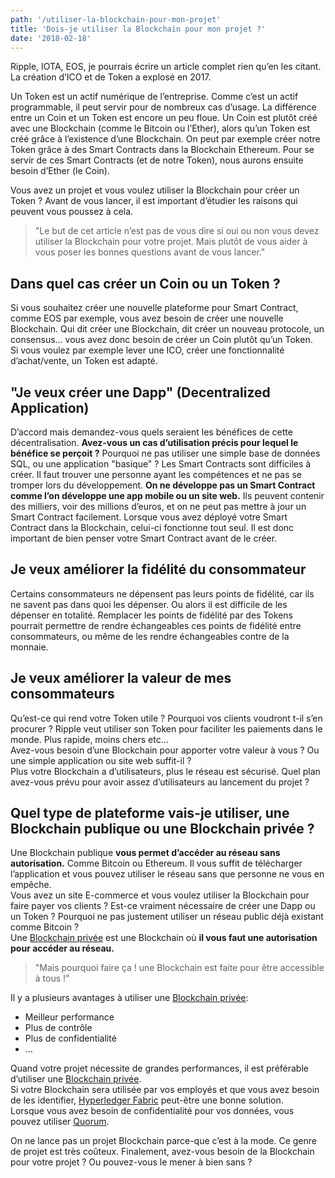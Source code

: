 ```yaml
---
path: '/utiliser-la-blockchain-pour-mon-projet'
title: 'Dois-je utiliser la Blockchain pour mon projet ?'
date: '2018-02-18'
---
```


Ripple, IOTA, EOS, je pourrais écrire un article complet rien qu’en les citant. La création d’ICO et de Token a explosé en 2017.

Un Token est un actif numérique de l’entreprise. Comme c’est un actif programmable, il peut servir pour de nombreux cas d’usage. La différence entre un Coin et un Token est encore un peu floue. Un Coin est plutôt créé avec une Blockchain (comme le Bitcoin ou l’Ether), alors qu’un Token est créé grâce à l’existence d’une Blockchain. On peut par exemple créer notre Token grâce à des Smart Contracts dans la Blockchain Ethereum. Pour se servir de ces Smart Contracts (et de notre Token), nous aurons ensuite besoin d’Ether (le Coin).

Vous avez un projet et vous voulez utiliser la Blockchain pour créer un Token ? Avant de vous lancer, il est important d’étudier les raisons qui peuvent vous poussez à cela.

> "Le but de cet article n’est pas de vous dire si oui ou non vous devez utiliser la Blockchain pour votre projet. Mais plutôt de vous aider à vous poser les bonnes questions avant de vous lancer."

## Dans quel cas créer un Coin ou un Token ?

Si vous souhaitez créer une nouvelle plateforme pour Smart Contract, comme EOS par exemple, vous avez besoin de créer une nouvelle Blockchain. Qui dit créer une Blockchain, dit créer un nouveau protocole, un consensus… vous avez donc besoin de créer un Coin plutôt qu’un Token.  
Si vous voulez par exemple lever une ICO, créer une fonctionnalité d’achat/vente, un Token est adapté.

## "Je veux créer une Dapp" (Decentralized Application)

D’accord mais demandez-vous quels seraient les bénéfices de cette décentralisation. **Avez-vous un cas d’utilisation précis pour lequel le bénéfice se perçoit ?**
Pourquoi ne pas utiliser une simple base de données SQL, ou une application "basique" ? Les Smart Contracts sont difficiles à créer. Il faut trouver une personne ayant les compétences et ne pas se tromper lors du développement. **On ne développe pas un Smart Contract comme l’on développe une app mobile ou un site web.** Ils peuvent contenir des milliers, voir des millions d’euros, et on ne peut pas mettre à jour un Smart Contract facilement. Lorsque vous avez déployé votre Smart Contract dans la Blockchain, celui-ci fonctionne tout seul. Il est donc important de bien penser votre Smart Contract avant de le créer.

## Je veux améliorer la fidélité du consommateur

Certains consommateurs ne dépensent pas leurs points de fidélité, car ils ne savent pas dans quoi les dépenser. Ou alors il est difficile de les dépenser en totalité. Remplacer les points de fidélité par des Tokens pourrait permettre de rendre échangeables ces points de fidélité entre consommateurs, ou même de les rendre échangeables contre de la monnaie.

## Je veux améliorer la valeur de mes consommateurs

Qu’est-ce qui rend votre Token utile ? Pourquoi vos clients voudront t-il s’en procurer ?
Ripple veut utiliser son Token pour faciliter les paiements dans le monde. Plus rapide, moins chers etc…  
Avez-vous besoin d’une Blockchain pour apporter votre valeur à vous ? Ou une simple application ou site web suffit-il ?  
Plus votre Blockchain a d’utilisateurs, plus le réseau est sécurisé. Quel plan avez-vous prévu pour avoir assez d’utilisateurs au lancement du projet ?

## Quel type de plateforme vais-je utiliser, une Blockchain publique ou une Blockchain privée ?

Une Blockchain publique **vous permet d’accéder au réseau sans autorisation.** Comme Bitcoin ou Ethereum. Il vous suffit de télécharger l’application et vous pouvez utiliser le réseau sans que personne ne vous en empêche.  
Vous avez un site E-commerce et vous voulez utiliser la Blockchain pour faire payer vos clients ? Est-ce vraiment nécessaire de créer une Dapp ou un Token ? Pourquoi ne pas justement utiliser un réseau public déjà existant comme Bitcoin ?  
Une <a href="http://antoinetesner.fr/public-private-blockchain/" target="_blank" rel="noopener" title="Différence blockchain privée publique">Blockchain privée</a> est une Blockchain où **il vous faut une autorisation pour accéder au réseau.**  

> "Mais pourquoi faire ça ! une Blockchain est faite pour être accessible à tous !"

Il y a plusieurs avantages à utiliser une <a href="http://antoinetesner.fr/public-private-blockchain/" target="_blank" rel="noopener" title="Avantages blockchain privée">Blockchain privée</a>:

- Meilleur performance
- Plus de contrôle
- Plus de confidentialité
- …

Quand votre projet nécessite de grandes performances, il est préférable d’utiliser une <a href="http://antoinetesner.fr/public-private-blockchain/" target="_blank" rel="noopener" title="Pourquoi utiliser une blockchain privée" >Blockchain privée</a>.  
Si votre Blockchain sera utilisée par vos employés et que vous avez besoin de les identifier, <a href="https://hyperledger.org/projects/fabric" target="_blank" rel="noopener nofollow" title="Hyperledger Fabric">Hyperledger Fabric</a> peut-être une bonne solution.  
Lorsque vous avez besoin de confidentialité pour vos données, vous pouvez utiliser <a href="https://www.jpmorgan.com/global/Quorum" target="_blank" rel="noopener nofollow" title="Blockchain Quorum">Quorum</a>.

On ne lance pas un projet Blockchain parce-que c’est à la mode. Ce genre de projet est très coûteux. Finalement, avez-vous besoin de la Blockchain pour votre projet ? Ou pouvez-vous le mener à bien sans ?
